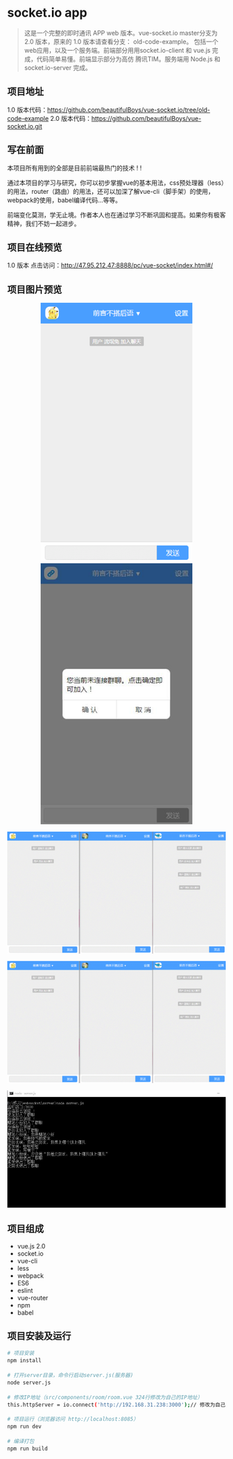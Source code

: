 
# socket.io app

> 这是一个完整的即时通讯 APP web 版本。vue-socket.io master分支为 2.0 版本，原来的 1.0 版本请查看分支： old-code-example。
>包括一个web应用，以及一个服务端。前端部分用用socket.io-client 和 vue.js 完成，代码简单易懂。前端显示部分为高仿 腾讯TIM。服务端用 Node.js 和 socket.io-server 完成。

## 项目地址

1.0 版本代码：https://github.com/beautifulBoys/vue-socket.io/tree/old-code-example
2.0 版本代码：https://github.com/beautifulBoys/vue-socket.io.git

## 写在前面

  本项目所有用到的全部是目前前端最热门的技术 ! !

  通过本项目的学习与研究，你可以初步掌握vue的基本用法，css预处理器（less）的用法，router（路由）的用法，还可以加深了解vue-cli（脚手架）的使用，webpack的使用，babel编译代码...等等。

  前端变化莫测，学无止境。作者本人也在通过学习不断巩固和提高。如果你有极客精神，我们不妨一起进步。


## 项目在线预览
1.0 版本
点击访问：http://47.95.212.47:8888/pc/vue-socket/index.html#/

## 项目图片预览

<p align="center">
	<img src="https://github.com/beautifulBoys/beautifulBoys.github.io/blob/master/source/socket.io/images/start.gif" width="350px"/>
	<img src="https://github.com/beautifulBoys/beautifulBoys.github.io/blob/master/source/socket.io/images/none.jpg" width="350px"/>
</p>
<p align="center">
	<img src="https://github.com/beautifulBoys/beautifulBoys.github.io/blob/master/source/socket.io/images/talking.gif"/>
</p>
<p align="center">
	<img src="https://github.com/beautifulBoys/beautifulBoys.github.io/blob/master/source/socket.io/images/member.gif"/>
</p>
<p align="center">
	<img src="https://github.com/beautifulBoys/beautifulBoys.github.io/blob/master/source/socket.io/images/log.jpg"/>
</p>

## 项目组成

* vue.js 2.0
* socket.io
* vue-cli
* less
* webpack
* ES6
* eslint
* vue-router
* npm
* babel

## 项目安装及运行

``` bash
# 项目安装
npm install

# 打开server目录，命令行启动server.js(服务器)
node server.js

# 修改IP地址（src/components/room/room.vue 324行修改为自己的IP地址）
this.httpServer = io.connect('http://192.168.31.238:3000');// 修改为自己的IP

# 项目运行（浏览器访问 http://localhost:8085）
npm run dev

# 编译打包
npm run build
```


